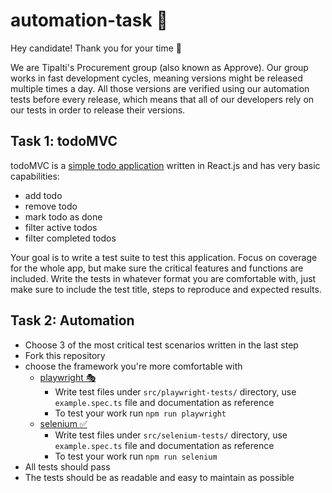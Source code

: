 # automation-task 🤖

Hey candidate! Thank you for your time 🙂

We are Tipalti's Procurement group (also known as Approve).
Our group works in fast development cycles, meaning versions might be released multiple times a day.
All those versions are verified using our automation tests before every release, which means that all of our developers rely on our tests in order to release their versions.

## Task 1: todoMVC
todoMVC is a [simple todo application](https://todomvc.com/examples/react/dist/) written in React.js and has very basic capabilities:
- add todo
- remove todo
- mark todo as done
- filter active todos
- filter completed todos

Your goal is to write a test suite to test this application. Focus on coverage for the whole app, but make sure the critical features and functions are included.
Write the tests in whatever format you are comfortable with, just make sure to include the test title, steps to reproduce and expected results. 

## Task 2: Automation
- Choose 3 of the most critical test scenarios written in the last step
- Fork this repository
- choose the framework you're more comfortable with
  - [playwright 🎭](https://playwright.dev/docs/intro)
    - Write test files under `src/playwright-tests/` directory, use `example.spec.ts` file and documentation as reference
    - To test your work run `npm run playwright`
  - [selenium ✅](https://www.selenium.dev/documentation/webdriver/getting_started/)
    - Write test files under `src/selenium-tests/` directory, use `example.spec.ts` file and documentation as reference
    - To test your work run `npm run selenium`
- All tests should pass
- The tests should be as readable and easy to maintain as possible
